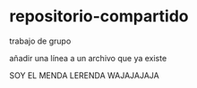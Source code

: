repositorio-compartido
======================

trabajo de grupo

añadir una línea a un archivo que ya existe

SOY EL MENDA LERENDA WAJAJAJAJA
